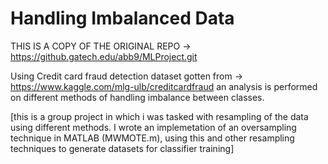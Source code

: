 # Handling Imbalanced Data

THIS IS A COPY OF THE ORIGINAL REPO -> https://github.gatech.edu/abb9/MLProject.git

Using Credit card fraud detection dataset gotten from -> https://www.kaggle.com/mlg-ulb/creditcardfraud
an analysis is performed on different methods of handling imbalance between classes.

[this is a group project in which i was tasked with resampling of the data using different methods. I wrote an implemetation of an oversampling technique in MATLAB (MWMOTE.m), using this and other resampling techniques to generate datasets for classifier training]
